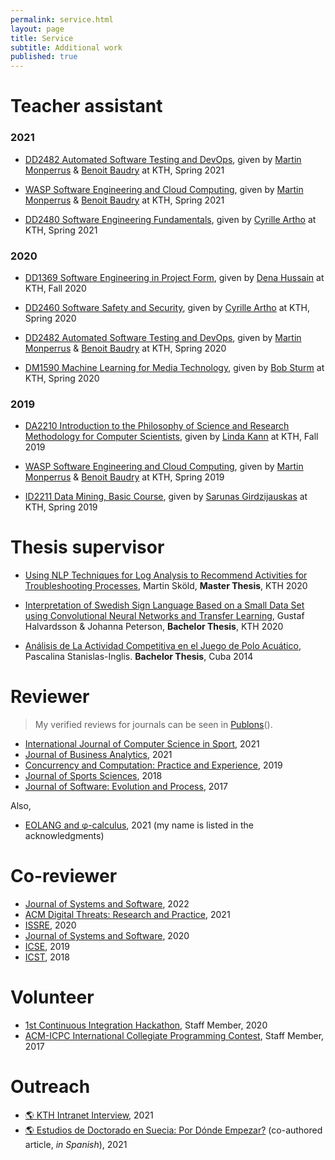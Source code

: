 ```yaml
---
permalink: service.html
layout: page
title: Service
subtitle: Additional work
published: true
---
```


<!-- Carbon ads -->
<div class="cesarcarbon">
   <script async type="text/javascript" src="//cdn.carbonads.com/carbon.js?serve=CESI52JM&placement=wwwcesarsotovaleronet" id="_carbonads_js"></script>
</div>

# Teacher assistant

### 2021

- [DD2482 Automated Software Testing and DevOps](https://www.kth.se/student/kurser/kurs/DD2482), given by [Martin Monperrus](https://www.monperrus.net/martin) & [Benoit Baudry](https://softwarediversity.eu) at KTH, Spring 2021

- [WASP Software Engineering and Cloud Computing](https://wasp-sweden.org/graduate-school/courses/software-engineering-and-cloud-computing), given by [Martin Monperrus](https://www.monperrus.net/martin) & [Benoit Baudry](https://softwarediversity.eu) at KTH, Spring 2021

- [DD2480 Software Engineering Fundamentals](https://www.kth.se/student/kurser/kurs/DD2480?l=en), given by [Cyrille Artho](https://www.kth.se/profile/artho) at KTH, Spring 2021

### 2020

- [DD1369 Software Engineering in Project Form](https://www.kth.se/social/course/DD1369/), given by [Dena Hussain](https://www.kth.se/profile/denah/) at KTH, Fall 2020

- [DD2460 Software Safety and Security](https://www.kth.se/social/course/DD2460), given by [Cyrille Artho](https://www.kth.se/profile/artho) at KTH, Spring 2020

- [DD2482 Automated Software Testing and DevOps](https://www.kth.se/student/kurser/kurs/DD2482), given by [Martin Monperrus](https://www.monperrus.net/martin) & [Benoit Baudry](https://softwarediversity.eu) at KTH, Spring 2020

- [DM1590 Machine Learning for Media Technology](https://www.kth.se/student/kurser/kurs/DM1590), given by [Bob Sturm](http://www.eecs.qmul.ac.uk/~sturm/) at KTH, Spring 2020

### 2019

- [DA2210 Introduction to the Philosophy of Science and Research Methodology for Computer Scientists](https://www.kth.se/social/course/DA2210), given by [Linda Kann](http://www.csc.kth.se/~lk) at KTH, Fall 2019

- [WASP Software Engineering and Cloud Computing](https://wasp-sweden.org/graduate-school/courses/software-engineering-and-cloud-computing), given by [Martin Monperrus](https://www.monperrus.net/martin) & [Benoit Baudry](https://softwarediversity.eu) at KTH, Spring 2019

- [ID2211 Data Mining, Basic Course](https://www.kth.se/student/kurser/kurs/ID2211?l=en), given by [Sarunas Girdzijauskas](https://scholar-google-se.focus.lib.kth.se/citations?user=mhqpsO4AAAAJ&hl=en) at KTH, Spring 2019

# Thesis supervisor

- [Using NLP Techniques for Log Analysis to Recommend Activities for Troubleshooting Processes](https://www.diva-portal.org/smash/get/diva2:1523606/FULLTEXT01.pdf), Martin Sköld, **Master Thesis**, KTH 2020

- [Interpretation of Swedish Sign Language Based on a Small Data Set using Convolutional Neural Networks and Transfer Learning](http://www.diva-portal.org/smash/get/diva2:1449866/FULLTEXT01.pdf), Gustaf Halvardsson & Johanna Peterson, **Bachelor Thesis**, KTH 2020

- [Análisis de La Actividad Competitiva en el Juego de Polo Acuático](http://dspace.uclv.edu.cu/bitstream/handle/123456789/6788/Tesis%20Pascalina%20Stanislas%20Final.pdf), Pascalina Stanislas-Inglis. **Bachelor Thesis**, Cuba 2014

# Reviewer

> My verified reviews for journals can be seen in [Publons](https://publons.com/researcher/1355482/cesar-soto-valero/peer-review)(<a href="https://publons.com/researcher/1355482/cesar-soto-valero/peer-review" style="text-decoration: underline;"><i class="ai ai-publons"></i></a>).

- [International Journal of Computer Science in Sport](https://sciendo.com/journal/IJCSS), 2021
- [Journal of Business Analytics](https://www.tandfonline.com/toc/tjba20/current), 2021
- [Concurrency and Computation: Practice and Experience](https://onlinelibrary.wiley.com/journal/15320634), 2019
- [Journal of Sports Sciences](https://www.tandfonline.com/toc/rjsp20/current), 2018
- [Journal of Software: Evolution and Process](https://onlinelibrary.wiley.com/journal/20477481), 2017

Also,

- [EOLANG and &phi;-calculus](https://arxiv.org/abs/2111.13384), 2021 (my name is listed in the acknowledgments)

# Co-reviewer

- [Journal of Systems and Software](https://www.journals.elsevier.com/journal-of-systems-and-software), 2022
- [ACM Digital Threats: Research and Practice](https://dl.acm.org/journal/dtrap), 2021
- [ISSRE](http://2020.issre.net/research-cfp), 2020
- [Journal of Systems and Software](https://www.journals.elsevier.com/journal-of-systems-and-software), 2020
- [ICSE](https://conf.researchr.org/home/icse-2019), 2019
- [ICST](https://www.es.mdh.se/icst2018), 2018

# Volunteer 

- [1st Continuous Integration Hackathon](https://kth.github.io/ci-hackathon), Staff Member, 2020
- [ACM-ICPC International Collegiate Programming Contest](https://coj-forum.uci.cu/viewforum.php?f=97), Staff Member, 2017

# Outreach

- [:earth_americas: KTH Intranet Interview](https://intra.kth.se/en/eecs/aktuellt-pa-eecs/nyheter/grattis-till-vinsten-cesar-1.1112396), 2021
- [:earth_americas: Estudios de Doctorado en Suecia: Por Dónde Empezar?](https://eltoque.com/estudios-de-doctorado-en-suecia-por-donde-empezar) (co-authored article, _in Spanish_), 2021
